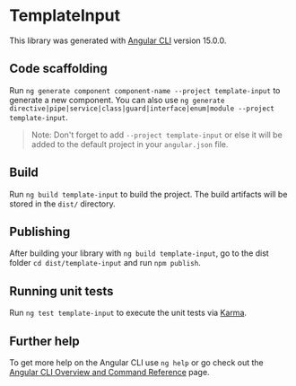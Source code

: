 # TemplateInput

This library was generated with [Angular CLI](https://github.com/angular/angular-cli) version 15.0.0.

## Code scaffolding

Run `ng generate component component-name --project template-input` to generate a new component. You can also use `ng generate directive|pipe|service|class|guard|interface|enum|module --project template-input`.
> Note: Don't forget to add `--project template-input` or else it will be added to the default project in your `angular.json` file. 

## Build

Run `ng build template-input` to build the project. The build artifacts will be stored in the `dist/` directory.

## Publishing

After building your library with `ng build template-input`, go to the dist folder `cd dist/template-input` and run `npm publish`.

## Running unit tests

Run `ng test template-input` to execute the unit tests via [Karma](https://karma-runner.github.io).

## Further help

To get more help on the Angular CLI use `ng help` or go check out the [Angular CLI Overview and Command Reference](https://angular.io/cli) page.
